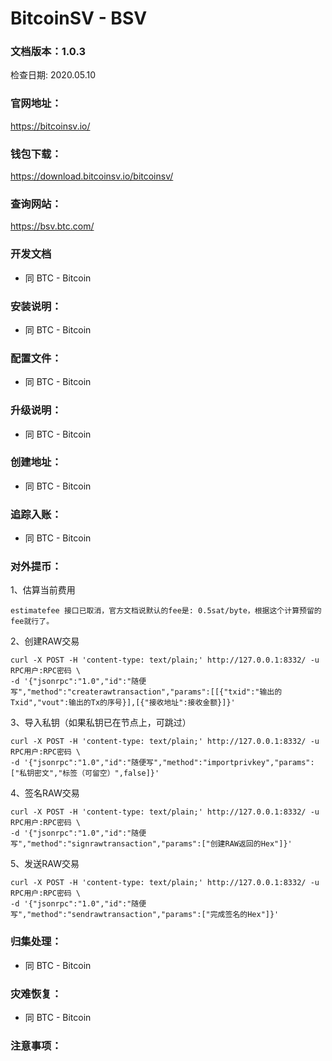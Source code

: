 # BitcoinSV - BSV

### 文档版本：1.0.3
检查日期: 2020.05.10

### 官网地址：
https://bitcoinsv.io/

### 钱包下载：
https://download.bitcoinsv.io/bitcoinsv/

### 查询网站：
https://bsv.btc.com/

### 开发文档
* 同 BTC - Bitcoin

### 安装说明：
* 同 BTC - Bitcoin

### 配置文件：
* 同 BTC - Bitcoin

### 升级说明：
* 同 BTC - Bitcoin

### 创建地址：
* 同 BTC - Bitcoin

### 追踪入账：
* 同 BTC - Bitcoin

### 对外提币：
1、估算当前费用
```
estimatefee 接口已取消，官方文档说默认的fee是: 0.5sat/byte，根据这个计算预留的fee就行了。
```

2、创建RAW交易
```
curl -X POST -H 'content-type: text/plain;' http://127.0.0.1:8332/ -u RPC用户:RPC密码 \
-d '{"jsonrpc":"1.0","id":"随便写","method":"createrawtransaction","params":[[{"txid":"输出的Txid","vout":输出的Tx的序号}],[{"接收地址":接收金额}]}'  
```

3、导入私钥（如果私钥已在节点上，可跳过）
```
curl -X POST -H 'content-type: text/plain;' http://127.0.0.1:8332/ -u RPC用户:RPC密码 \
-d '{"jsonrpc":"1.0","id":"随便写","method":"importprivkey","params":["私钥密文","标签（可留空）",false]}'  
```

4、签名RAW交易
```
curl -X POST -H 'content-type: text/plain;' http://127.0.0.1:8332/ -u RPC用户:RPC密码 \
-d '{"jsonrpc":"1.0","id":"随便写","method":"signrawtransaction","params":["创建RAW返回的Hex"]}'  
```

5、发送RAW交易
```
curl -X POST -H 'content-type: text/plain;' http://127.0.0.1:8332/ -u RPC用户:RPC密码 \
-d '{"jsonrpc":"1.0","id":"随便写","method":"sendrawtransaction","params":["完成签名的Hex"]}'  
```

### 归集处理：
* 同 BTC - Bitcoin

### 灾难恢复：
* 同 BTC - Bitcoin

### 注意事项：
